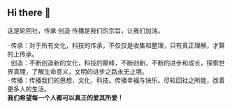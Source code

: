 ## Hi there 👋
这是轮回社，传承·创造·传播是我们的宗旨，让我们加油。

· 传承：对于所有文化，科技的传承，不仅仅是收集和整理，只有真正理解，才算的上传承。  
· 创造：不断创造新的文化，科技的巅峰，不断创新，不断的进步和成长，探索世界真理，了解生命意义，文明的进步之路永无止境。  
· 传播：传播我们的思想，文化，科技。传播幸福与快乐。尽轮回社之所能，改善更多人的生活。  
**我们希望每一个人都可以真正的爱其所爱！**  

<!--

**Here are some ideas to get you started:**

🙋‍♀️ A short introduction - what is your organization all about?
🌈 Contribution guidelines - how can the community get involved?
👩‍💻 Useful resources - where can the community find your docs? Is there anything else the community should know?
🍿 Fun facts - what does your team eat for breakfast?
🧙 Remember, you can do mighty things with the power of [Markdown](https://docs.github.com/github/writing-on-github/getting-started-with-writing-and-formatting-on-github/basic-writing-and-formatting-syntax)
-->
